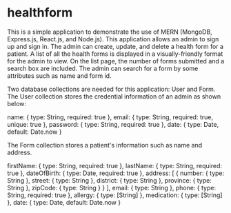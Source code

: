 # healthform

This is a simple application to demonstrate the use of MERN (MongoDB, Express.js, React.js, and Node.js). This application allows an admin to sign up and sign in. The admin can create, update, and delete a health form for a patient. A list of all the health forms is displayed in a visually-friendly format for the admin to view. On the list page, the number of forms submitted and a search box are included. The admin can search for a form by some attributes such as name and form id.

Two database collections are needed for this application: User and Form. 
The User collection stores the credential information of an admin as shown below:

  name: {
    type: String,
    required: true
  },
  email: {
    type: String,
    required: true,
    unique: true
  },
  password: {
    type: String,
    required: true
  },
  date: {
    type: Date,
    default: Date.now
  }

The Form collection stores a patient's information such as name and address.

  firstName: {
    type: String,
    required: true
  },
  lastName: {
    type: String,
    required: true
  },
  dateOfBirth: {
    type: Date,
    required: true
  },
  address: [
    {
      number: {
        type: String
      },
      street: {
        type: String
      },
      district: {
        type: String
      },
      province: {
        type: String
      },
      zipCode: {
        type: String
      }
    }
  ],
  email: {
    type: String
  },
  phone: {
    type: String,
    required: true
  },
  allergy: {
    type: [String]
  },
  medication: {
    type: [String]
  },
  date: {
    type: Date,
    default: Date.now
  }

